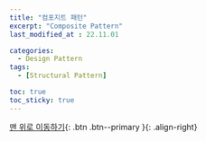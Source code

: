 ```yaml
---
title: "컴포지트 패턴"
excerpt: "Composite Pattern"
last_modified_at : 22.11.01

categories:
  - Design Pattern
tags:
  - [Structural Pattern]

toc: true
toc_sticky: true
---
```



[맨 위로 이동하기](#){: .btn .btn--primary }{: .align-right}